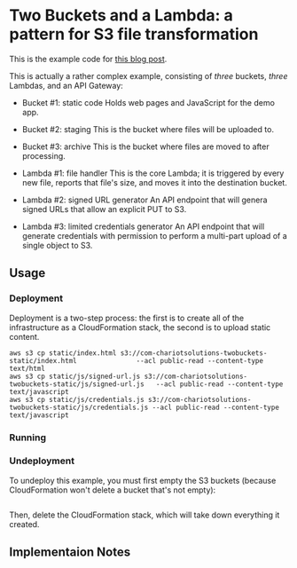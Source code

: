 # Two Buckets and a Lambda: a pattern for S3 file transformation

This is the example code for [this blog post](#).

This is actually a rather complex example, consisting of _three_ buckets, _three_ Lambdas,
and an API Gateway:

* Bucket #1: static code
  Holds web pages and JavaScript for the demo app.

* Bucket #2: staging 
  This is the bucket where files will be uploaded to.

* Bucket #3: archive 
  This is the bucket where files are moved to after processing.

* Lambda #1: file handler 
  This is the core Lambda; it is triggered by every new file, reports that file's size,
  and moves it into the destination bucket.

* Lambda #2: signed URL generator
  An API endpoint that will genera signed URLs that allow an explicit PUT to S3.

* Lambda #3: limited credentials generator
  An API endpoint that will generate credentials with permission to perform a
  multi-part upload of a single object to S3.


## Usage

### Deployment

Deployment is a two-step process: the first is to create all of the infrastructure as
a CloudFormation stack, the second is to upload static content.

```
aws s3 cp static/index.html s3://com-chariotsolutions-twobuckets-static/index.html               --acl public-read --content-type text/html
aws s3 cp static/js/signed-url.js s3://com-chariotsolutions-twobuckets-static/js/signed-url.js   --acl public-read --content-type text/javascript
aws s3 cp static/js/credentials.js s3://com-chariotsolutions-twobuckets-static/js/credentials.js --acl public-read --content-type text/javascript
```


### Running


### Undeployment

To undeploy this example, you must first empty the S3 buckets (because CloudFormation
won't delete a bucket that's not empty):

```
```

Then, delete the CloudFormation stack, which will take down everything it created.


## Implementaion Notes
